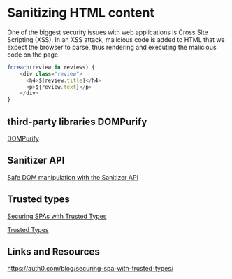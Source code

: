 # Sanitizing HTML content

One of the biggest security issues with web applications is Cross Site Scripting (XSS). In an XSS attack, malicious code is added to HTML that we expect the browser to parse, thus rendering and executing the malicious code on the page.

```js
foreach(review in reviews) {
    <div class="review">
      <h4>${review.title}</h4>
      <p>${review.text}</p>
    </div>
}
```

## third-party libraries DOMPurify

[DOMPurify](https://github.com/cure53/DOMPurify#readme)

## Sanitizer API

[Safe DOM manipulation with the Sanitizer API](https://web.dev/sanitizer/)

## Trusted types

[Securing SPAs with Trusted Types](https://auth0.com/blog/securing-spa-with-trusted-types/)

[Trusted Types](https://web.dev/trusted-types/)

## Links and Resources

<https://auth0.com/blog/securing-spa-with-trusted-types/>
